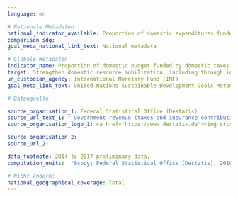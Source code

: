 ```yaml
---
language: en

# Nationale Metadaten
national_indicator_available: Proportion of domestic expenditures funded by national taxes <br> Proportion of domestic expenditures funded by national taxes and insurance contributions
comparison_sdg:
goal_meta_national_link_text: National metadata

# Globale Metadaten
indicator_name: Proportion of domestic budget funded by domestic taxes
target: Strengthen domestic resource mobilization, including through international support to developing countries, to improve domestic capacity for tax and other revenue collection
un_custodian_agency: International Monetary Fund (IMF)
goal_meta_link_text: United Nations Sustainable Development Goals Metadata

# Datenquelle

source_organisation_1: Federal Statistical Office (Destatis)
source_url_text_1: "-Government revenue (taxes and insurance contributions) and expenditure as well as national financial balance - subject-matter series 18, series 1.5 – 2017, table 1.11 (Only available in German)"
source_organisation_logo_1: <a href="https://www.destatis.de"><img src="https://g205sdgs.github.io/sdg-indicators/public/LogosEn/destatis.png" alt="Logo Destatis" /></a>

source_organisation_2:
source_url_2:

data_footnote: 2014 to 2017 preliminary data.
computation_units:  "&copy; Federal Statistical Office (Destatis), 2019"

# Nicht ändern!
national_geographical_coverage: Total
---
```


